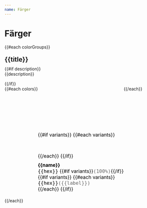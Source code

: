 ```yaml
---
name: Färger
---
```


# Färger

<div class="colorgroups-container">
	{{#each colorGroups}}
		<div class="colorgroup" {{#if previewProperty}}data-preview-property="{{previewProperty}}"{{/if}}>
			<h2>{{title}}</h2>
      {{#if description}}
        <p class="colorgroup__description">{{description}}</p>
      {{/if}}
    		<div class="colorgroup__list">
    			{{#each colors}}
    			<div class="colordot">
          <div class="colordot__previews">
            <div class="colordot__preview" style="background-color: {{hex}};"></div>
            {{#if variants}}
              {{#each variants}}
                <div class="colordot__preview--variant" style="background-color: {{hex}};"></div>
              {{/each}}
            {{/if}}
            </div>
    				<div class="colordot__title">{{name}}</div>
    				<div class="colordot__value"><span>{{hex}}</span> {{#if variants}}<span style="color: #666;">(100%)</span>{{/if}}</div>
            {{#if variants}}
              {{#each variants}}
                <div class="colordot__value"><span>{{hex}}</span><span style="color: #666;">({{label}})</span></div>
              {{/each}}
            {{/if}}
    			</div>
    			{{/each}}
    		</div>
    	</div>
    {{/each}}

</div>

<style>
.colorgroups-container {
	display: flex;
	flex-direction: column;
}
.colorgroup {
	flex: 1;
	margin: 20px 0;
}
.colorgroup h2 {
  margin: 0 0 10px 0;
}
.colorgroup__description {
  margin: 0 0 15px 0;
}
.colorgroup__list {
	display: flex;
	flex-flow: row wrap;
}
.colordot {
  margin-right: 20px;
	color: black;
	font-size: 16px;
}
.colordot:last-child {
  margin-right: 0;
}
.colordot__previews {
  margin: 0 0 10px 0;
}
.colordot__preview {
	width: 150px;
  height: 150px;
}
.colordot__preview--variant {
  width: 150px;
  height: 50px;
}
.colordot__title {
  font-weight: bold;
}
.colordot__value span {
  font-family: monospace;
}

.Document .Prose {
  /*margin: 0;*/
  max-width: 500px;
}
</style>


<script>
const previews = document.querySelectorAll('.colorgroup[data-preview-property] .colordot__preview, .colorgroup[data-preview-property] .colordot__preview--variant');

previews.forEach(preview => {
  const container = document.querySelector('.Document');
  container.style.transition = 'background-color 500ms ease-in-out';

  preview.addEventListener('mouseover', event => {
    console.log(event.target);
    const property = event.target.parentElement.parentElement.parentElement.parentElement.dataset.previewProperty;
    const hoveredColor = event.target.style.backgroundColor;
    container.style[property] = hoveredColor;
  })
  preview.addEventListener('mouseout', event => {
    const property = event.target.parentElement.parentElement.parentElement.parentElement.dataset.previewProperty;
    container.style[property] = null;
  })
})
</script>